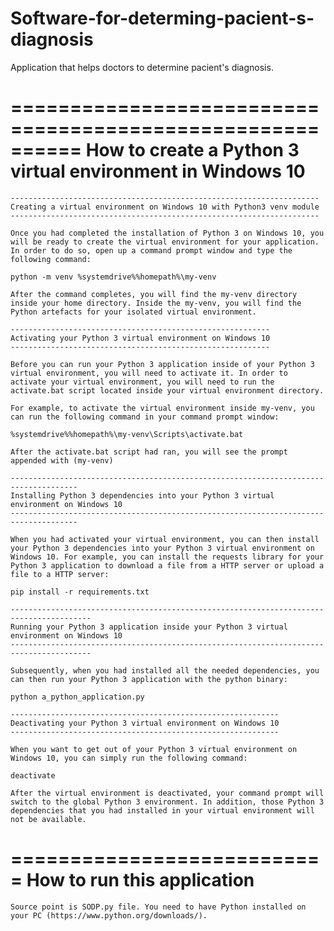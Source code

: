 # Software-for-determing-pacient-s-diagnosis
Application that helps doctors to determine pacient's diagnosis.

==========================================================
How to create a Python 3 virtual environment in Windows 10
==========================================================

    ---------------------------------------------------------------------
    Creating a virtual environment on Windows 10 with Python3 venv module
    ---------------------------------------------------------------------

    Once you had completed the installation of Python 3 on Windows 10, you will be ready to create the virtual environment for your application. In order to do so, open up a command prompt window and type the following command:

    python -m venv %systemdrive%%homepath%\my-venv

    After the command completes, you will find the my-venv directory inside your home directory. Inside the my-venv, you will find the Python artefacts for your isolated virtual environment.

    ----------------------------------------------------------
    Activating your Python 3 virtual environment on Windows 10
    ----------------------------------------------------------

    Before you can run your Python 3 application inside of your Python 3 virtual environment, you will need to activate it. In order to activate your virtual environment, you will need to run the activate.bat script located inside your virtual environment directory.

    For example, to activate the virtual environment inside my-venv, you can run the following command in your command prompt window:

    %systemdrive%%homepath%\my-venv\Scripts\activate.bat

    After the activate.bat script had ran, you will see the prompt appended with (my-venv)

    -------------------------------------------------------------------------------------
    Installing Python 3 dependencies into your Python 3 virtual environment on Windows 10
    -------------------------------------------------------------------------------------

    When you had activated your virtual environment, you can then install your Python 3 dependencies into your Python 3 virtual environment on Windows 10. For example, you can install the requests library for your Python 3 application to download a file from a HTTP server or upload a file to a HTTP server:

    pip install -r requirements.txt

    ----------------------------------------------------------------------------------------
    Running your Python 3 application inside your Python 3 virtual environment on Windows 10
    ----------------------------------------------------------------------------------------

    Subsequently, when you had installed all the needed dependencies, you can then run your Python 3 application with the python binary:

    python a_python_application.py

    ------------------------------------------------------------
    Deactivating your Python 3 virtual environment on Windows 10
    ------------------------------------------------------------

    When you want to get out of your Python 3 virtual environment on Windows 10, you can simply run the following command:

    deactivate

    After the virtual environment is deactivated, your command prompt will switch to the global Python 3 environment. In addition, those Python 3 dependencies that you had installed in your virtual environment will not be available.

===========================
How to run this application
===========================

	Source point is SODP.py file. You need to have Python installed on your PC (https://www.python.org/downloads/).
	